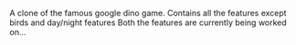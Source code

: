 A clone of the famous google dino game. 
Contains all the features except birds and day/night features
Both the features are currently being worked on...
